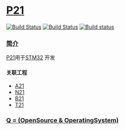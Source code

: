 ﻿# [P21](https://github.com/OS-Q/P21)

[![Build Status](https://github.com/OS-Q/P21/workflows/P21/badge.svg)](https://github.com/OS-Q/P21/actions)
[![Build Status](https://travis-ci.com/OS-Q/P21.svg?branch=master)](https://travis-ci.com/OS-Q/P21)
[![Build status](https://ci.appveyor.com/api/projects/status/1aabe5q9ea8sjptj?svg=true)](https://ci.appveyor.com/project/Qitas/p21)

### [简介](https://github.com/OS-Q/P21/wiki)

[P21](https://github.com/OS-Q/P21)用于[STM32](https://www.st.com/zh/microcontrollers-microprocessors/stm32-32-bit-arm-cortex-mcus.html) 开发

#### 关联工程

* [A21](https://github.com/OS-Q/A21)
* [N21](https://github.com/OS-Q/N21)
* [B21](https://github.com/OS-Q/B21)
* [T21](https://github.com/OS-Q/T21)

### [Q = (OpenSource & OperatingSystem) ](http://www.OS-Q.com)
